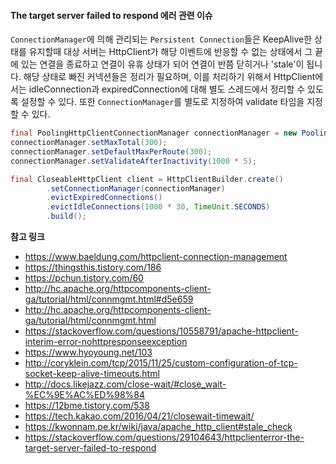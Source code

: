 #### The target server failed to respond 에러 관련 이슈
`ConnectionManager`에 의해 관리되는 `Persistent Connection`들은 KeepAlive한 상태를 유지할때 대상 서버는 HttpClient가 해당 이벤트에 반응할 수 없는 상태에서 그 끝에 있는 연결을 종료하고 연결이 유휴 상태가 되어 연결이 반쯤 닫히거나 'stale'이 됩니다. 해당 상태로 빠진 커넥션들은 정리가 필요하며, 이를 처리하기 위해서 HttpClient에서는 idleConnection과 expiredConnection에 대해 별도 스레드에서 정리할 수 있도록 설정할 수 있다. 또한 `ConnectionManager`를 별도로 지정하여 validate 타임을 지정할 수 있다.

```java
final PoolingHttpClientConnectionManager connectionManager = new PoolingHttpClientConnectionManager();
connectionManager.setMaxTotal(300);
connectionManager.setDefaultMaxPerRoute(300);
connectionManager.setValidateAfterInactivity(1000 * 5);

final CloseableHttpClient client = HttpClientBuilder.create()
        .setConnectionManager(connectionManager)
        .evictExpiredConnections()
        .evictIdleConnections(1000 * 30, TimeUnit.SECONDS)
        .build();
```
**참고 링크**
- https://www.baeldung.com/httpclient-connection-management
- https://thingsthis.tistory.com/186
- https://pchun.tistory.com/60
- http://hc.apache.org/httpcomponents-client-ga/tutorial/html/connmgmt.html#d5e659
- http://hc.apache.org/httpcomponents-client-ga/tutorial/html/connmgmt.html
- https://stackoverflow.com/questions/10558791/apache-httpclient-interim-error-nohttpresponseexception
- https://www.hyoyoung.net/103
- http://coryklein.com/tcp/2015/11/25/custom-configuration-of-tcp-socket-keep-alive-timeouts.html
- http://docs.likejazz.com/close-wait/#close_wait-%EC%9E%AC%ED%98%84
- https://12bme.tistory.com/538
- https://tech.kakao.com/2016/04/21/closewait-timewait/
- https://kwonnam.pe.kr/wiki/java/apache_http_client#stale_check
- https://stackoverflow.com/questions/29104643/httpclienterror-the-target-server-failed-to-respond